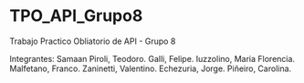 # TPO_API_Grupo8

Trabajo Practico Obliatorio de API - Grupo 8 

Integrantes:
  Samaan Piroli, Teodoro.
  Galli, Felipe.
  Iuzzolino, Maria Florencia.
  Malfetano, Franco.
  Zaninetti, Valentino.
  Echezuria, Jorge.
  Piñeiro, Carolina.


